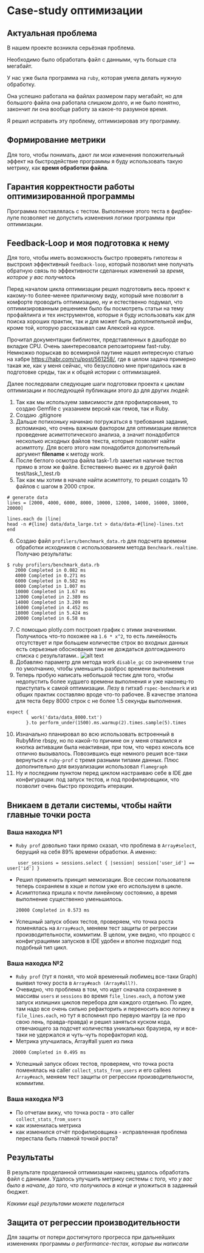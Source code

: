 # Case-study оптимизации

## Актуальная проблема
В нашем проекте возникла серьёзная проблема.

Необходимо было обработать файл с данными, чуть больше ста мегабайт.

У нас уже была программа на `ruby`, которая умела делать нужную обработку.

Она успешно работала на файлах размером пару мегабайт, но для большого файла она работала слишком долго, и не было 
понятно, закончит ли она вообще работу за какое-то разумное время.

Я решил исправить эту проблему, оптимизировав эту программу.

## Формирование метрики
Для того, чтобы понимать, дают ли мои изменения положительный эффект на быстродействие программы я буду использовать
такую метрику, как **время обработки файла**. 

## Гарантия корректности работы оптимизированной программы
Программа поставлялась с тестом. Выполнение этого теста в фидбек-лупе позволяет не допустить изменения логики программы 
при оптимизации.

## Feedback-Loop и моя подготовка к нему
Для того, чтобы иметь возможность быстро проверять гипотезы я выстроил эффективный `feedback-loop`, который позволил мне 
получать обратную связь по эффективности сделанных изменений за *время, которое у вас получилось*

Перед началом цикла оптимизации решил подготовить весь проект к какому-то более-менее приличному виду, который мне позволит в комфорте проводить оптимизацию,
ну и естественно подумал, что оптимизированным решением было бы посмотреть статьи на тему профайлинга и тех инструментов, 
которые я буду использовать как для поиска хороших практик, так и для может быть дополнительной инфы, кроме той, которую 
рассказывал сам Алексей на курсе. 

Прочитал документации библиотек, представленных в дашборде во вкладке CPU. Очень заинтересовался репозиторием fast-ruby.
Немножко порыскав во всемирной паутине нашел интересную статью на хабре https://habr.com/ru/post/561258/, где в целом задача 
примерно такая же, как у меня сейчас, что безусловно мне пригодилось как в подготовке среды, так и к общей истории с оптимизацией.

Далее последовали следующие шаги подготовки проекта к циклам оптимизации и последующей публикации этого дз для других людей:
1. Так как мы используем зависимости для профилирования, то создаю Gemfile с указанием версий как гемов, так и Ruby.
2. Создаю .gitignore
3. Дальше потихоньку начинаю погружаться в требования задания, вспоминаю, что очень важным фактором для оптимизации является проведение асимптотического анализа, а значит понадобится несколько исходных файлов текста, которые позволят найти асимптоту. Для всего этого нам понадобится дополнительный аргумент **filename** к методу work.
4. После беглого осмотра файла task-1.rb заметил наличие тестов прямо в этом же файле. Естественно вынес их в другой файл test/task_1_test.rb
5. Так как мы хотим в начале найти асимптоту, то решил создать 10 файлов с шагом в 2000 строк.

``` 
# generate data
lines = [2000, 4000, 6000, 8000, 10000, 12000, 14000, 16000, 18000, 20000]

lines.each do |line|
head -n #{line} data/data_large.txt > data/data-#{line}-lines.txt
end
```
6. Создаю файл `profilers/benchmark_data.rb` для подсчета времени обработки исходников с использованием метода `Benchmark.realtime`. Получаю результаты:

``` 
$ ruby profilers/benchmark_data.rb
   2000 Completed in 0.082 ms
   4000 Completed in 0.271 ms
   6000 Completed in 0.582 ms
   8000 Completed in 1.007 ms
   10000 Completed in 1.67 ms
   12000 Completed in 2.389 ms
   14000 Completed in 3.209 ms
   16000 Completed in 4.452 ms
   18000 Completed in 5.424 ms
   20000 Completed in 6.58 ms
``` 
7. C помощью plotly.com построил график с этими значениями. Получилось что-то похожее на `1.6 * x^2`, то есть линейность отсутствует и при большем количестве строк во входных данных есть серьезные обоснования таки не дождаться долгожданного списка с результатами..
   ![alt text](https://i.imgur.com/KEf67gj.png)
8. Добавляю параметр для метода work `disable_gc` со значением `true` по умолчанию, чтобы уменьшить разброс времени выполнения
9. Теперь пробую написать небольшой тестик для того, чтобы недопустить более худшего времени выполнения и уже наконец-то приступать к самой оптимизации. Лезу в гитхаб `rspec-benchmark` и из общих практик составляю вроде что-то рабочее. В качестве эталона для теста беру 8000 строк с не более 1.5 секунды выполнения.

```      
expect {
         work('data/data_8000.txt')
       }.to perform_under(1500).ms.warmup(2).times.sample(5).times
```
10. Изначально планировал во всю использовать встроенный в RubyMine rbspy, но по какой-то причине он у меня отвалился и кнопка активации была неактивная, при том, что через консоль все отлично вызывалось. Повозившись еще немного решил все-таки вернуться к `ruby-prof` с тремя разными типами данных. Плюс дополнительно для визуализации использовал `flamegraph`
11. Ну и последним пунктом перед циклом настраиваю себе в IDE две конфигурации: под запуск тестов, и под профилировщики, что позволит очень быстро проходить итерации.

## Вникаем в детали системы, чтобы найти главные точки роста
### Ваша находка №1
- `Ruby prof` довольно таки прямо сказал, что проблема в `Array#select`, берущий на себя 89% времени обработки.  А именно: 
```
    user_sessions = sessions.select { |session| session['user_id'] == user['id'] }
```
- Решил применить принцип мемоизации. Все сессии пользователя теперь сохраняем в хэше и потом уже его используем в цикле.
- Асимптотика пришла к почти линейному состоянию, а время выполнение существенно уменьшилось.
  ```
  20000 Completed in 0.573 ms
  ```
- Успешный запуск обоих тестов, проверяем, что точка роста поменялась на `Array#each`, меняем тест защиты от регрессии производительности, коммитим. В целом, уже видно, что процесс с конфигурациями запусков в IDE удобен и вполне подходит под подобный тип цикл.

### Ваша находка №2
- `Ruby prof` (тут я понял, что мой временный любимец все-таки Graph) выявил точку роста  в `Array#each (Array#all?)`. 
- Очевидно, что проблема в том, что идет сначала сохранение в массивы `users` и `sessions` во время `file_lines.each`, а потом уже запуск излишних циклов перебора для каждого отдельно. По идее, там надо все очень сильно рефакторить и переносить всю логику в `file_lines.each`, но тут я вспомнил про первую мантру (а не про свою лень, правда-правда) и решил заняться куском кода, отвечающего за подсчет количества уникальных браузера, ну и все-таки не удержался и чуть-чуть порефакторил код.
- Метрика улучшилась, Array#all ушел из пика
```
  20000 Completed in 0.495 ms
```
- Успешный запуск обоих тестов, проверяем, что точка роста поменялась на caller `collect_stats_from_users` и его callees `Array#each`, меняем тест защиты от регрессии производительности, коммитим.

### Ваша находка №3
- По отчетам вижу, что точка роста - это caller `collect_stats_from_users` 
- как изменилась метрика
- как изменился отчёт профилировщика - исправленная проблема перестала быть главной точкой роста?

## Результаты
В результате проделанной оптимизации наконец удалось обработать файл с данными.
Удалось улучшить метрику системы с *того, что у вас было в начале, до того, что получилось в конце* и уложиться в заданный бюджет.

*Какими ещё результами можете поделиться*

## Защита от регрессии производительности
Для защиты от потери достигнутого прогресса при дальнейших изменениях программы *о performance-тестах, которые вы написали*

